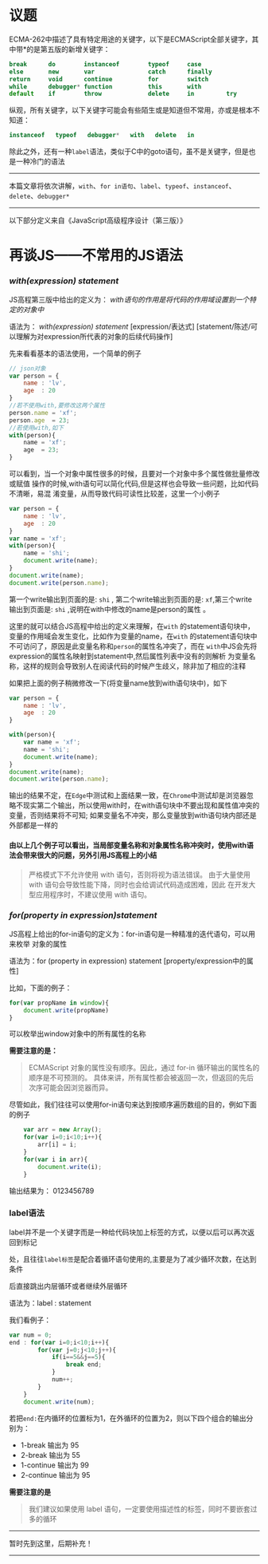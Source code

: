 # 议题
ECMA-262中描述了具有特定用途的关键字，以下是ECMAScript全部关键字，其中带\*的是第五版的新增关键字：
```javascript
break      do        instanceof        typeof     case   
else       new       var               catch      finally
return     void      continue          for        switch            
while      debugger* function          this       with 
default    if        throw             delete     in         try 
```
纵观，所有关键字，以下关键字可能会有些陌生或是知道但不常用，亦或是根本不知道：
```javascript
instanceof   typeof   debugger*   with   delete   in 
```
除此之外，还有一种`label`语法，类似于C中的goto语句，虽不是关键字，但是也是一种冷门的语法
<hr/>
本篇文章将依次讲解，<code>with</code>、<code>for in语句</code>、<code>label</code>、<code>typeof</code>、<code>instanceof</code>、<code>delete</code>、<code>debugger*</code>
<hr/>

以下部分定义来自《JavaScript高级程序设计（第三版）》

# 再谈JS——不常用的JS语法

### <em>with(expression) statement</em>
JS高程第三版中给出的定义为： *with语句的作用是将代码的作用域设置到一个特定的对象中*

语法为： *with(expression) statement* [expression/表达式] [statement/陈述/可以理解为对expression所代表的对象的后续代码操作]

先来看看基本的语法使用，一个简单的例子
```javascript
// json对象
var person = {
    name : 'lv',
    age  : 20
}
//若不使用with,要修改这两个属性
person.name = 'xf';
person.age  = 23;
//若使用with,如下
with(person){
    name = 'xf';
    age  = 23;
}

```
可以看到，当一个对象中属性很多的时候，且要对一个对象中多个属性做批量修改或赋值
操作的时候,with语句可以简化代码,但是这样也会导致一些问题，比如代码不清晰，易混
淆变量，从而导致代码可读性比较差，这里一个小例子
```javascript
var person = {
    name : 'lv',
    age  : 20
}
var name = 'xf';
with(person){
    name = 'shi';
    document.write(name);
}
document.write(name);
document.write(person.name);
```
第一个write输出到页面的是: `shi` , 第二个write输出到页面的是: `xf`,第三个write
输出到页面是: `shi` ,说明在with中修改的name是person的属性 。

这里的就可以结合JS高程中给出的定义来理解，在`with` 的statement语句块中，变量的作用域会发生变化，比如作为变量的name，在`with`
的statement语句块中不可访问了，原因是此变量名称和`person`的属性名冲突了，而在
`with`中JS会先将expression的属性名映射到statement中,然后属性列表中没有的则解析
为变量名称，这样的规则会导致别人在阅读代码的时候产生歧义，除非加了相应的注释

如果把上面的例子稍微修改一下(将变量name放到with语句块中)，如下
```javascript
var person = {
    name : 'lv',
    age  : 20
}

with(person){
    var name = 'xf';
    name = 'shi';
    document.write(name);
}
document.write(name);
document.write(person.name);
```
输出的结果不定，在`Edge`中测试和上面结果一致，在`Chrome`中测试却是浏览器忽略不现实第二个输出，所以使用with时，在with语句块中不要出现和属性值冲突的变量，否则结果将不可知; 如果变量名不冲突，那么变量放到with语句块内部还是外部都是一样的

#### 由以上几个例子可以看出，当局部变量名称和对象属性名称冲突时，使用with语法会带来很大的问题，另外引用JS高程上的小结
> 严格模式下不允许使用 with 语句，否则将视为语法错误。 
> 由于大量使用 with 语句会导致性能下降，同时也会给调试代码造成困难，因此 
> 在开发大型应用程序时，不建议使用 with 语句。 

### <em>for(property in expression)statement</em>
JS高程上给出的for-in语句的定义为：for-in语句是一种精准的迭代语句，可以用来枚举
对象的属性

语法为：for (property in expression) statement [property/expression中的属性]

比如，下面的例子：

```javascript
for(var propName in window){
    document.write(propName)
}
```
可以枚举出window对象中的所有属性的名称

<b>需要注意的是：</b>
>ECMAScript 对象的属性没有顺序。因此，通过 for-in 循环输出的属性名的顺序是不可预测的。 具体来讲，所有属性都会被返回一次，但返回的先后次序可能会因浏览器而异。

尽管如此，我们往往可以使用for-in语句来达到按顺序遍历数组的目的，例如下面的例子

```javascript
    var arr = new Array();
    for(var i=0;i<10;i++){
        arr[i] = i;
    }
    for(var i in arr){
        document.write(i);
    }
```
输出结果为： 0123456789 

### label语法
label并不是一个关键字而是一种给代码块加上标签的方式，以便以后可以再次返回到标记

处，且往往`label标签`是配合着循环语句使用的,主要是为了减少循环次数，在达到条件

后直接跳出内层循环或者继续外层循环

语法为：label : statement

我们看例子：
```javascript
var num = 0;
end : for(var i=0;i<10;i++){
        for(var j=0;j<10;j++){
            if(i==5&&j==5){
                break end;
            }
            num++;
        }
    }
    document.write(num);
```
若把`end:`在内循环的位置标为1，在外循环的位置为2，则以下四个组合的输出分别为：

- 1-break 输出为 95
- 2-break 输出为 55
- 1-continue 输出为 99
- 2-continue 输出为 95

<b>需要注意的是</b>
>我们建议如果使用 label 语句，一定要使用描述性的标签，同时不要嵌套过多的循环

<hr/>
暂时先到这里，后期补充！
<hr/>